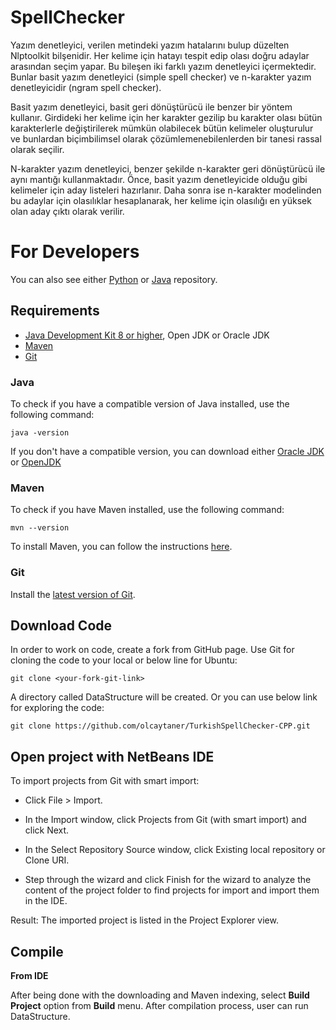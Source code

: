 # SpellChecker

Yazım denetleyici, verilen metindeki yazım hatalarını bulup düzelten Nlptoolkit bilşenidir. Her kelime için hatayı tespit edip olası doğru adaylar arasından seçim yapar. Bu bileşen iki farklı yazım denetleyici içermektedir. Bunlar basit yazım denetleyici (simple spell checker) ve n-karakter yazım denetleyicidir (ngram spell checker).

Basit yazım denetleyici, basit geri dönüştürücü ile benzer bir yöntem kullanır. Girdideki her kelime için her karakter gezilip bu karakter olası bütün karakterlerle değiştirilerek mümkün olabilecek bütün kelimeler oluşturulur ve bunlardan biçimbilimsel olarak çözümlemenebilenlerden bir tanesi rassal olarak seçilir.

N-karakter yazım denetleyici, benzer şekilde n-karakter geri dönüştürücü ile aynı mantığı kullanmaktadır. Önce, basit yazım denetleyicide olduğu gibi kelimeler için aday listeleri hazırlanır. Daha sonra ise n-karakter modelinden bu adaylar için olasılıklar hesaplanarak, her kelime için olasılığı en yüksek olan aday çıktı olarak verilir.

For Developers
============
You can also see either [Python](https://github.com/olcaytaner/TurkishSpellChecker-Py) 
or [Java](https://github.com/olcaytaner/TurkishSpellChecker) repository.
## Requirements

* [Java Development Kit 8 or higher](#java), Open JDK or Oracle JDK
* [Maven](#maven)
* [Git](#git)

### Java 

To check if you have a compatible version of Java installed, use the following command:

    java -version
    
If you don't have a compatible version, you can download either [Oracle JDK](https://www.oracle.com/technetwork/java/javase/downloads/jdk8-downloads-2133151.html) or [OpenJDK](https://openjdk.java.net/install/)

### Maven
To check if you have Maven installed, use the following command:

    mvn --version
    
To install Maven, you can follow the instructions [here](https://maven.apache.org/install.html).      

### Git

Install the [latest version of Git](https://git-scm.com/book/en/v2/Getting-Started-Installing-Git).

## Download Code

In order to work on code, create a fork from GitHub page. 
Use Git for cloning the code to your local or below line for Ubuntu:

	git clone <your-fork-git-link>

A directory called DataStructure will be created. Or you can use below link for exploring the code:

	git clone https://github.com/olcaytaner/TurkishSpellChecker-CPP.git

## Open project with NetBeans IDE

To import projects from Git with smart import:

* Click File > Import.

* In the Import window, click Projects from Git (with smart import) and click Next.

* In the Select Repository Source window, click Existing local repository or Clone URI.

* Step through the wizard and click Finish for the wizard to analyze the content of the project folder to find projects for import and import them in the IDE. 

Result: The imported project is listed in the Project Explorer view.


## Compile

**From IDE**

After being done with the downloading and Maven indexing, select **Build Project** option from **Build** menu. After compilation process, user can run DataStructure.
